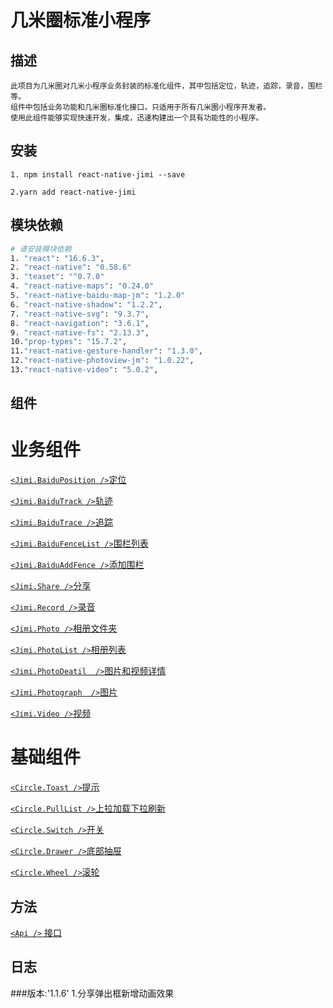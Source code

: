 <!--
 * @Descripttion: 
 * @version: 
 * @Author: liujinyuan
 * @Date: 2019-08-26 16:48:01
 * @LastEditors: xieruizhi
 * @LastEditTime: 2019-11-28 18:21:19
 -->
# 几米圈标准小程序

## 描述
```
此项目为几米圈对几米小程序业务封装的标准化组件，其中包括定位，轨迹，追踪，录音，围栏等。
组件中包括业务功能和几米圈标准化接口，只适用于所有几米圈小程序开发者。
使用此组件能够实现快速开发，集成，迅速构建出一个具有功能性的小程序。
```

## 安装
```
1. npm install react-native-jimi --save

2.yarn add react-native-jimi
```



## 模块依赖
```bash
# 请安装模块依赖
1. "react": "16.6.3",
2. "react-native": "0.58.6"
3. "teaset": "^0.7.0"
4. "react-native-maps": "0.24.0"
5. "react-native-baidu-map-jm": "1.2.0"
6. "react-native-shadow": "1.2.2",
7. "react-native-svg": "9.3.7",
8. "react-navigation": "3.6.1",
9. "react-native-fs": "2.13.3",
10."prop-types": "15.7.2",
11."react-native-gesture-handler": "1.3.0",
12."react-native-photoview-jm": "1.0.22",
13."react-native-video": "5.0.2",
```

## 组件
# 业务组件
[`<Jimi.BaiduPosition />`定位](http://172.16.0.101:3000/jmax/react-native-jimi/src/master/src/docs/view/Position.md)<br>

[`<Jimi.BaiduTrack />`轨迹](http://172.16.0.101:3000/jmax/react-native-jimi/src/master/src/docs/view/Track.md)<br>

[`<Jimi.BaiduTrace />`追踪](http://172.16.0.101:3000/jmax/react-native-jimi/src/master/src/docs/view/Trace.md)<br>

[`<Jimi.BaiduFenceList />`围栏列表](http://172.16.0.101:3000/jmax/react-native-jimi/src/master/src/docs/view/FenceList.md)<br>

[`<Jimi.BaiduAddFence />`添加围栏](http://172.16.0.101:3000/jmax/react-native-jimi/src/master/src/docs/view/AddFence.md)<br>

[`<Jimi.Share />`分享](http://172.16.0.101:3000/jmax/react-native-jimi/src/master/src/docs/view/Share.md)<br>

[`<Jimi.Record />`录音](http://172.16.0.101:3000/jmax/react-native-jimi/src/master/src/docs/view/Record.md)<br>

[`<Jimi.Photo />`相册文件夹](http://172.16.0.101:3000/jmax/react-native-jimi/src/master/src/docs/view/Photo.md)<br>

[`<Jimi.PhotoList />`相册列表](http://172.16.0.101:3000/jmax/react-native-jimi/src/master/src/docs/view/PhotoList.md)<br>

[`<Jimi.PhotoDeatil  />`图片和视频详情](http://172.16.0.101:3000/jmax/react-native-jimi/src/master/src/docs/view/PhotoDeatil.md)<br>

[`<Jimi.Photograph  />`图片](http://172.16.0.101:3000/jmax/react-native-jimi/src/master/src/docs/view/Photograph.md)<br>

[`<Jimi.Video />`视频](http://172.16.0.101:3000/jmax/react-native-jimi/src/master/src/docs/view/Video.md)<br>

# 基础组件

[`<Circle.Toast />`提示](http://172.16.0.101:3000/jmax/react-native-jimi/src/master/src/docs/components/Toast.md)<br>

[`<Circle.PullList />`上拉加载下拉刷新](http://172.16.0.101:3000/jmax/react-native-jimi/src/master/src/docs/components/PullList.md)<br>

[`<Circle.Switch />`开关](http://172.16.0.101:3000/jmax/react-native-jimi/src/master/src/docs/components/Switch.md)<br>


[`<Circle.Drawer />`底部抽屉](http://172.16.0.101:3000/jmax/react-native-jimi/src/master/src/docs/components/Drawer.md)<br>

[`<Circle.Wheel />`滚轮](http://172.16.0.101:3000/jmax/react-native-jimi/src/master/src/docs/components/Wheel.md)<br>


## 方法
[`<Api />` 接口](http://172.16.0.101:3000/jmax/react-native-jimi/src/master/src/docs/view/Api.md)<br>




## 日志
###版本:'1.1.6'
1.分享弹出框新增动画效果

